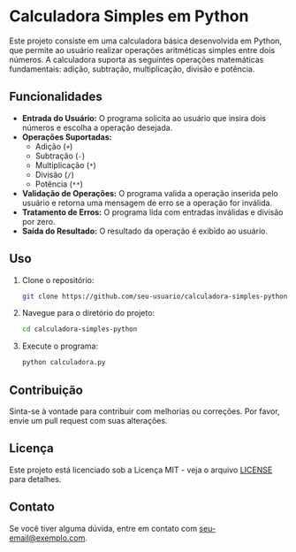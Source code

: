 # Calculadora Simples em Python

Este projeto consiste em uma calculadora básica desenvolvida em Python, que permite ao usuário realizar operações aritméticas simples entre dois números. A calculadora suporta as seguintes operações matemáticas fundamentais: adição, subtração, multiplicação, divisão e potência.

## Funcionalidades

- **Entrada do Usuário:** O programa solicita ao usuário que insira dois números e escolha a operação desejada.
- **Operações Suportadas:**
  - Adição (`+`)
  - Subtração (`-`)
  - Multiplicação (`*`)
  - Divisão (`/`)
  - Potência (`**`)
- **Validação de Operações:** O programa valida a operação inserida pelo usuário e retorna uma mensagem de erro se a operação for inválida.
- **Tratamento de Erros:** O programa lida com entradas inválidas e divisão por zero.
- **Saída do Resultado:** O resultado da operação é exibido ao usuário.

## Uso

1. Clone o repositório:
    ```bash
    git clone https://github.com/seu-usuario/calculadora-simples-python.git
    ```

2. Navegue para o diretório do projeto:
    ```bash
    cd calculadora-simples-python
    ```

3. Execute o programa:
    ```bash
    python calculadora.py
    ```

## Contribuição

Sinta-se à vontade para contribuir com melhorias ou correções. Por favor, envie um pull request com suas alterações.

## Licença

Este projeto está licenciado sob a Licença MIT - veja o arquivo [LICENSE](LICENSE) para detalhes.

## Contato

Se você tiver alguma dúvida, entre em contato com [seu-email@exemplo.com](mailto:seu-email@exemplo.com).
